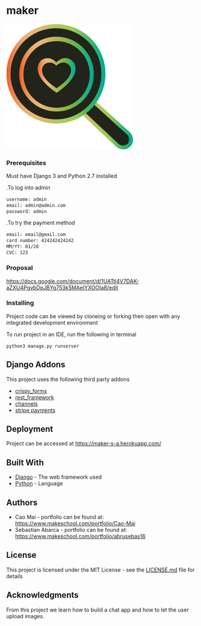 # maker
![alt text](https://github.com/caocmai/maker/blob/master/static/images/logo.png)



### Prerequisites

Must have Django 3 and Python 2.7 installed

.To log into admin 

```
username: admin
email: admin@admin.com
password: admin
```
.To try the payment method

```
email: email@gmail.com
card number: 424242424242
MM/YY: 01/20
CVC: 123
```

### Proposal
https://docs.google.com/document/d/1UATtl4V7DAK-aZXU4PgvbDpJBYg753k5MAeIYXOOIa8/edit

### Installing

Project code can be viewed by cloneing or forking then open with any integrated development environment

To run project in an IDE, run the following in terminal
```
python3 manage.py runserver
```
## Django Addons
This project uses the following third party addons
* [crispy_forms](https://django-crispy-forms.readthedocs.io/en/latest/)
* [rest_framework](https://www.django-rest-framework.org/) 
* [channels](https://channels.readthedocs.io/en/latest/tutorial/part_2.html)
* [stripe payments](https://testdriven.io/blog/django-stripe-tutorial/#whats-next)

## Deployment

Project can be accessed at https://maker-s-a.herokuapp.com/


## Built With

* [Django](https://www.djangoproject.com/) - The web framework used
* [Python](https://www.python.org/) - Language


## Authors

* Cao Mai - portfolio can be found at:
https://www.makeschool.com/portfolio/Cao-Mai
* Sebastian Abarca - portfolio can be found at: 
https://www.makeschool.com/portfolio/abrusebas16


## License

This project is licensed under the MIT License - see the [LICENSE.md](LICENSE.md) file for details


## Acknowledgments
From this project we learn how to build a chat app and how to let the user upload images.
